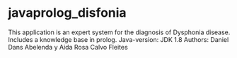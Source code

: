 # javaprolog_disfonia
This application is an expert system for the diagnosis of Dysphonia disease. Includes a knowledge base in prolog.
Java-version: JDK 1.8
Authors: Daniel Dans Abelenda y Aida Rosa Calvo Fleites
